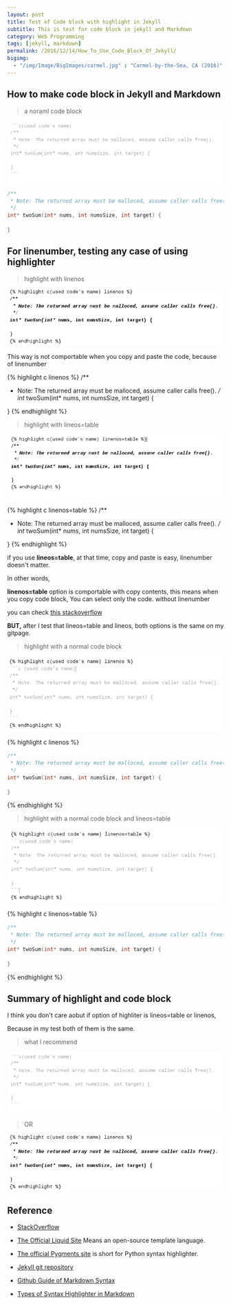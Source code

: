 ```yaml
---
layout: post
title: Test of Code block with highlight in Jekyll
subtitle: This is test for code block in jekyll and Markdown
category: Web Programming
tags: [jekyll, markdown]
permalink: /2016/12/14/How_To_Use_Code_Block_Of_Jekyll/
bigimg: 
  - "/img/Image/BigImages/carmel.jpg" : "Carmel-by-the-Sea, CA (2016)"
---
```


## How to make code block in Jekyll and Markdown


 > a noraml code block  
 
  ![](/img/Image/WebProgramming/2016-12-14-How_To_Use_Code_Block_Of_Jekyll/1highlight.png)
        
```c
/**
 * Note: The returned array must be malloced, assume caller calls free().
 */
int* twoSum(int* nums, int numsSize, int target) {
    
}
```

## For linenumber, testing any case of using highlighter


  > highlight with linenos

   ![](/img/Image/WebProgramming/2016-12-14-How_To_Use_Code_Block_Of_Jekyll/2highlight.png)

  This way is not comportable when you copy and paste the code, because of linenumber

{% highlight c linenos %}
/**
 * Note: The returned array must be malloced, assume caller calls free().
 */
int* twoSum(int* nums, int numsSize, int target) {
    
}
{% endhighlight %}


   > highlight with lineos=table
   
   
   
   ![](/img/Image/WebProgramming/2016-12-14-How_To_Use_Code_Block_Of_Jekyll/3highlight.png)

{% highlight c linenos=table %}
/**
 * Note: The returned array must be malloced, assume caller calls free().
 */
int* twoSum(int* nums, int numsSize, int target) {
    
}
{% endhighlight %}

 if you use **lineos=table**, at that time, copy and paste is easy, linenumber doesn't matter. 

 In other words,  
 
 **linenos=table** option is comportable with copy contents, this means when you copy code block, You can select only the code. without linenumber

 you can check [this stackoverflow](http://stackoverflow.com/questions/11093241/how-to-support-line-number-when-using-pygments-with-jekyll)

 **BUT,** after I test that lineos=table and lineos, both options is the same on my gitpage.

  >  highlight with a normal code block

  ![](/img/Image/WebProgramming/2016-12-14-How_To_Use_Code_Block_Of_Jekyll/4highlight.png)

{% highlight c linenos %}
```c
/**
 * Note: The returned array must be malloced, assume caller calls free().
 */
int* twoSum(int* nums, int numsSize, int target) {
    
}
```
{% endhighlight %}


  >  highlight with a normal code block and lineos=table 

   ![](/img/Image/WebProgramming/2016-12-14-How_To_Use_Code_Block_Of_Jekyll/5highlight.png)

{% highlight c linenos=table %}
```c 
/**
 * Note: The returned array must be malloced, assume caller calls free().
 */
int* twoSum(int* nums, int numsSize, int target) {
    
}
```
{% endhighlight %}


## Summary of highlight and code block

 I think you don't care aobut if option of highliter is lineos=table or linenos, 
 
 Because in my test both of them is the same. 
 
 > what I recommend
 
 ![](/img/Image/WebProgramming/2016-12-14-How_To_Use_Code_Block_Of_Jekyll/1highlight.png)
 
 > OR
 
 ![](/img/Image/WebProgramming/2016-12-14-How_To_Use_Code_Block_Of_Jekyll/2highlight.png)


## Reference 

  - [StackOverflow](http://stackoverflow.com/questions/11093241/how-to-support-line-number-when-using-pygments-with-jekyll)
  
  - [The Official Liquid Site](https://shopify.github.io/liquid/) Means an open-source template language. 
  
  - [The official Pygments site](http://pygments.org/) is short for Python syntax highlighter.
  
  - [Jekyll git repository](https://github.com/jekyll/jekyll)
  
  - [Github Guide of Markdown Syntax](https://guides.github.com/pdfs/markdown-cheatsheet-online.pdf)
  
  - [Types of Syntax Highlighter in Markdown](https://support.codebasehq.com/articles/tips-tricks/syntax-highlighting-in-markdown)
